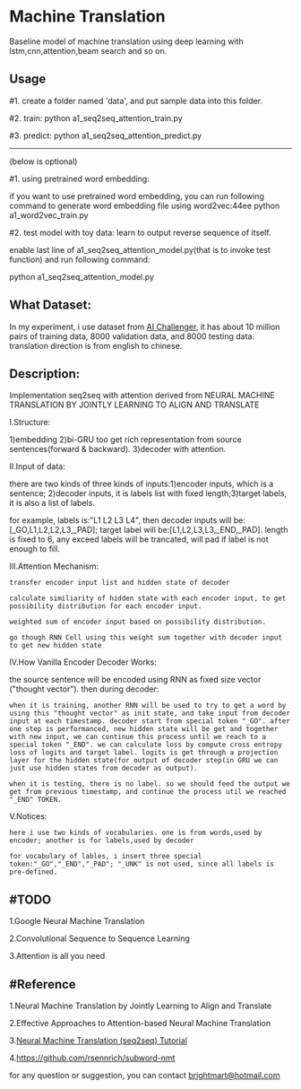 # Machine Translation
Baseline model of machine translation using deep learning with lstm,cnn,attention,beam search and so on.

Usage
----------------------------------------------------------------------------------------------
#1. create a folder named 'data', and put sample data into this folder.

#2. train:   python a1_seq2seq_attention_train.py 

#3. predict: python a1_seq2seq_attention_predict.py

---------------------------------------
(below is optional)

#1. using pretrained word embedding:

if you want to use pretrained word embedding, you can run following command to generate word embedding file using word2vec:44ee
python a1_word2vec_train.py

#2. test model with toy data: learn to output reverse sequence of itself.

enable last line of a1_seq2seq_attention_model.py(that is to invoke test function) and run following command:

python a1_seq2seq_attention_model.py

What Dataset:
---------------------------------------------------------------------------------------------
In my experiment, i use dataset from <a href='http://challenger.ai/'>AI Challenger</a>, it has about 10 million pairs of training data, 8000 validation data, and 8000 testing data. translation direction is from english to chinese.


Description:
--------------------------------------------------------------------------------------------------
Implementation seq2seq with attention derived from NEURAL MACHINE TRANSLATION BY JOINTLY LEARNING TO ALIGN AND TRANSLATE

I.Structure:

1)embedding 2)bi-GRU too get rich representation from source sentences(forward & backward). 3)decoder with attention.

II.Input of data:

there are two kinds of three kinds of inputs:1)encoder inputs, which is a sentence; 2)decoder inputs, it is labels list with fixed length;3)target labels, it is also a list of labels.

for example, labels is:"L1 L2 L3 L4", then decoder inputs will be:[_GO,L1,L2,L2,L3,_PAD]; target label will be:[L1,L2,L3,L3,_END,_PAD]. length is fixed to 6, any exceed labels will be trancated, will pad if label is not enough to fill.

III.Attention Mechanism:

    transfer encoder input list and hidden state of decoder

    calculate similiarity of hidden state with each encoder input, to get possibility distribution for each encoder input.

    weighted sum of encoder input based on possibility distribution.

    go though RNN Cell using this weight sum together with decoder input to get new hidden state

IV.How Vanilla Encoder Decoder Works:

the source sentence will be encoded using RNN as fixed size vector ("thought vector"). then during decoder:

    when it is training, another RNN will be used to try to get a word by using this "thought vector" as init state, and take input from decoder input at each timestamp. decoder start from special token "_GO". after one step is performanced, new hidden state will be get and together with new input, we can continue this process until we reach to a special token "_END". we can calculate loss by compute cross entropy loss of logits and target label. logits is get through a projection layer for the hidden state(for output of decoder step(in GRU we can just use hidden states from decoder as output).

    when it is testing, there is no label. so we should feed the output we get from previous timestamp, and continue the process util we reached "_END" TOKEN.

V.Notices:

    here i use two kinds of vocabularies. one is from words,used by encoder; another is for labels,used by decoder

    for vocabulary of lables, i insert three special token:"_GO","_END","_PAD"; "_UNK" is not used, since all labels is pre-defined.

#TODO
-----------------------------------------------------------------------------------------------
1.Google Neural Machine Translation

2.Convolutional Sequence to Sequence Learning

3.Attention is all you need

#Reference
------------------------------------------------------------------------------------------------
1.Neural Machine Translation by Jointly Learning to Align and Translate

2.Effective Approaches to Attention-based Neural Machine Translation

3.<a href='https://github.com/tensorflow/nmt'>Neural Machine Translation (seq2seq) Tutorial</a>

4.<a href='Subword Neural Machine Translation'>https://github.com/rsennrich/subword-nmt</a>

for any question or suggestion, you can contact brightmart@hotmail.com

